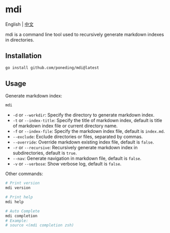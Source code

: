 # mdi

English | [中文](README_zh-CN.md)

mdi is a command line tool used to recursively generate markdown indexes in directories.

## Installation

```bash
go install github.com/poneding/mdi@latest
```

## Usage

Generate markdown index:

```bash
mdi
```

- `-d` or `--workdir`: Specify the directory to generate markdown index.
- `-t` or `--index-title`: Specify the title of markdown index, default is title of markdown index file or current directory name.
- `-f` or `--index-file`: Specify the markdown index file, default is `index.md`.
- `--exclude`: Exclude directories or files, separated by commas.
- `--override`: Override markdown existing index file, default is `false`.
- `-r` or `--recursive`: Recursively generate markdown index in subdirectories, default is `true`.
- `--nav`: Generate navigation in markdown file, default is `false`.
- `-v` or `--verbose`: Show verbose log, default is `false`.

Other commands:

```bash
# Print version
mdi version

# Print help
mdi help

# Auto Complete
mdi completion
# Example:
# source <(mdi completion zsh)
```

